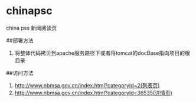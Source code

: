 chinapsc
========

china pss 新闻阅读页


##部署方法
1. 将整体代码拷贝到apache服务路径下或者将tomcat的docBase指向项目的根目录

##访问方法
1. http://www.nbmsa.gov.cn/index.html?categoryId=2(列表页)
1. http://www.nbmsa.gov.cn/index.html?categoryId=36535(详情页)
